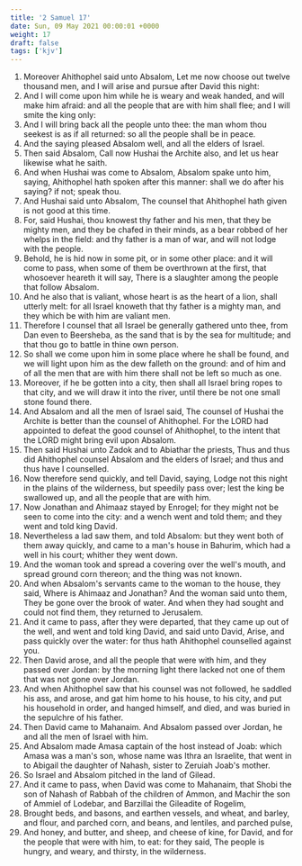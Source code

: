 ```yaml
---
title: '2 Samuel 17'
date: Sun, 09 May 2021 00:00:01 +0000
weight: 17
draft: false
tags: ['kjv'] 
---
```


1. Moreover Ahithophel said unto Absalom, Let me now choose out twelve thousand men, and I will arise and pursue after David this night:
2. And I will come upon him while he is weary and weak handed, and will make him afraid: and all the people that are with him shall flee; and I will smite the king only:
3. And I will bring back all the people unto thee: the man whom thou seekest is as if all returned: so all the people shall be in peace.
4. And the saying pleased Absalom well, and all the elders of Israel.
5. Then said Absalom, Call now Hushai the Archite also, and let us hear likewise what he saith.
6. And when Hushai was come to Absalom, Absalom spake unto him, saying, Ahithophel hath spoken after this manner: shall we do after his saying? if not; speak thou.
7. And Hushai said unto Absalom, The counsel that Ahithophel hath given is not good at this time.
8. For, said Hushai, thou knowest thy father and his men, that they be mighty men, and they be chafed in their minds, as a bear robbed of her whelps in the field: and thy father is a man of war, and will not lodge with the people.
9. Behold, he is hid now in some pit, or in some other place: and it will come to pass, when some of them be overthrown at the first, that whosoever heareth it will say, There is a slaughter among the people that follow Absalom.
10. And he also that is valiant, whose heart is as the heart of a lion, shall utterly melt: for all Israel knoweth that thy father is a mighty man, and they which be with him are valiant men.
11. Therefore I counsel that all Israel be generally gathered unto thee, from Dan even to Beersheba, as the sand that is by the sea for multitude; and that thou go to battle in thine own person.
12. So shall we come upon him in some place where he shall be found, and we will light upon him as the dew falleth on the ground: and of him and of all the men that are with him there shall not be left so much as one.
13. Moreover, if he be gotten into a city, then shall all Israel bring ropes to that city, and we will draw it into the river, until there be not one small stone found there.
14. And Absalom and all the men of Israel said, The counsel of Hushai the Archite is better than the counsel of Ahithophel. For the LORD had appointed to defeat the good counsel of Ahithophel, to the intent that the LORD might bring evil upon Absalom.
15. Then said Hushai unto Zadok and to Abiathar the priests, Thus and thus did Ahithophel counsel Absalom and the elders of Israel; and thus and thus have I counselled.
16. Now therefore send quickly, and tell David, saying, Lodge not this night in the plains of the wilderness, but speedily pass over; lest the king be swallowed up, and all the people that are with him.
17. Now Jonathan and Ahimaaz stayed by Enrogel; for they might not be seen to come into the city: and a wench went and told them; and they went and told king David.
18. Nevertheless a lad saw them, and told Absalom: but they went both of them away quickly, and came to a man's house in Bahurim, which had a well in his court; whither they went down.
19. And the woman took and spread a covering over the well's mouth, and spread ground corn thereon; and the thing was not known.
20. And when Absalom's servants came to the woman to the house, they said, Where is Ahimaaz and Jonathan? And the woman said unto them, They be gone over the brook of water. And when they had sought and could not find them, they returned to Jerusalem.
21. And it came to pass, after they were departed, that they came up out of the well, and went and told king David, and said unto David, Arise, and pass quickly over the water: for thus hath Ahithophel counselled against you.
22. Then David arose, and all the people that were with him, and they passed over Jordan: by the morning light there lacked not one of them that was not gone over Jordan.
23. And when Ahithophel saw that his counsel was not followed, he saddled his ass, and arose, and gat him home to his house, to his city, and put his household in order, and hanged himself, and died, and was buried in the sepulchre of his father.
24. Then David came to Mahanaim. And Absalom passed over Jordan, he and all the men of Israel with him.
25. And Absalom made Amasa captain of the host instead of Joab: which Amasa was a man's son, whose name was Ithra an Israelite, that went in to Abigail the daughter of Nahash, sister to Zeruiah Joab's mother.
26. So Israel and Absalom pitched in the land of Gilead.
27. And it came to pass, when David was come to Mahanaim, that Shobi the son of Nahash of Rabbah of the children of Ammon, and Machir the son of Ammiel of Lodebar, and Barzillai the Gileadite of Rogelim,
28. Brought beds, and basons, and earthen vessels, and wheat, and barley, and flour, and parched corn, and beans, and lentiles, and parched pulse,
29. And honey, and butter, and sheep, and cheese of kine, for David, and for the people that were with him, to eat: for they said, The people is hungry, and weary, and thirsty, in the wilderness.
